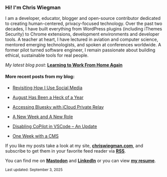 ### Hi! I'm Chris Wiegman

I am a developer, educator, blogger and open-source contributor dedicated to creating human-centered, privacy-focused technology. Over the past two decades, I have built everything from WordPress plugins (including iThemes Security) to Chrome extensions, development environments and developer tools. A teacher at heart, I have lectured in aviation and computer science, mentored emerging technologists, and spoken at conferences worldwide. A former pilot turned software engineer, I remain passionate about building ethical, sustainable tools for real people.

_My latest blog post_: **[Learning to Work From Home Again](https://chriswiegman.com/2025/09/learning-to-work-from-home-again/)**

#### More recent posts from my blog:



- [Revisiting How I Use Social Media](https://chriswiegman.com/2025/09/revisiting-how-i-use-social-media/)

- [August Has Been a  Heck of a Year](https://chriswiegman.com/2025/08/august-has-been-a-heck-of-a-year/)

- [Accessing Bluesky with iCloud Private Relay](https://chriswiegman.com/2025/08/accessing-bluesky-with-icloud-private-relay/)

- [A New Week and A New Role](https://chriswiegman.com/2025/08/a-new-week-and-a-new-role/)

- [Disabling CoPilot in VSCode – An Update](https://chriswiegman.com/2025/08/disabling-copilot-in-vscode-an-update/)

- [One Week with a CMS](https://chriswiegman.com/2025/08/one-week-with-a-cms/)

If you like my posts take a look at my site, **[chriswiegman.com](https://chriswiegman.com/)**, and subscribe to get them in your favorite feed reader via **[RSS](https://chriswiegman.com/feed)**.

You can find me on **[Mastodon](https://mastodon.chriswiegman.com/@chris)** and **[LinkedIn](https://www.linkedin.com/in/chriswiegman)** or you can view **[my resume](https://cwie.co/resume)**.

<sub>Last updated: September 3, 2025</sub>
